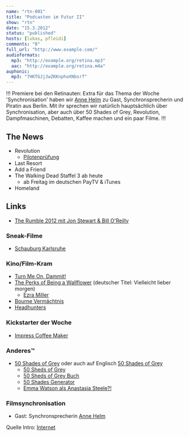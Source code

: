 ```yaml
---
name: "rtn-001"
title: "Podcasten im Futur II"
show: "rtn"
date: "15.3.2012"
status: "published"
hosts: [lukas, pfleidi]
comments: "8"
full_url: "http://www.example.com/"
audioformats:
  mp3: "http://example.org/retina.mp3"
  aac: "http://example.org/retina.m4a"
auphonic:
  mp3: "7HKTGJjJwZKKnphoXNbsrf"
---
```

!!!
Premiere bei den Retinauten: Extra für das Thema der Woche 'Synchronisation' haben wir [Anne Helm]( http://twitter.com/SeeroiberJenny ) zu Gast, Synchronsprecherin und Piratin aus Berlin. Mit ihr sprechen wir natürlich hauptsächlich über Synchronisation, aber auch über 50 Shades of Grey, Revolution, Dampfmaschinen, Debatten, Kaffee machen und ein paar Filme.
!!!

## The News

- Revolution
    * [Pilotenprüfung]( http://retinacast.de/rtc-pp-e14-revolution/ )
- Last Resort
- Add a Friend
- The Walking Dead Staffel 3 ab heute
    * ab Freitag im deutschen PayTV & iTunes
- Homeland

## Links

- [The Rumble 2012 mit Jon Stewart & Bill O'Reilly]( http://www.therumble2012.com/index.html )

### Sneak-Filme

- [Schauburg Karlsruhe]( http://schauburg.de )

### Kino/Film-Kram

- [Turn Me On, Dammit!]( http://www.imdb.com/title/tt1650407/ )
- [The Perks of Being a Wallflower]( http://www.imdb.com/title/tt1659337/ ) (deutscher Titel: Vielleicht lieber morgen)
    * [Ezra Miller]( http://www.imdb.com/name/nm3009232/ )
- [Bourne Vermächtnis]( http://www.imdb.com/title/tt1194173/ )
- [Headhunters]( http://www.imdb.com/title/tt1614989/ )

### Kickstarter der Woche

- [Impress Coffee Maker]( http://www.kickstarter.com/projects/inventiveculture/impress-coffee-brewer )

### Anderes™

- [50 Shades of Grey]( http://www.amazon.de/Shades-Grey-Geheimes-Verlangen-Roman/dp/3442478952/?tag=retinacast04-21 ) oder auch auf Englisch [50 Shades of Grey]( http://www.amazon.de/Fifty-Shades-Grey-E-James/dp/0099579936?tag=retinacast04-21 )
    * [50 Sheds of Grey]( http://fiftyshedsofgrey.tumblr.com )
    * [50 Sheds of Grey Buch]( http://www.amazon.de/Fifty-Sheds-Grey-Erotica-Not-too-modern/dp/0752265458/?tag=retinacast04-21 )
    * [50 Shades Generator]( http://www.fiftyshadesgenerator.com )
    * [Emma Watson als Anastasia Steele?!]( http://entertainment.gather.com/viewArticle.action?articleId=281474981676957 )


### Filmsynchronisation

- Gast: Synchronsprecherin [Anne Helm]( http://de.wikipedia.org/wiki/Anne_Helm )  

Quelle Intro: [Internet]( http://www.youtube.com/watch?v=5K1RcKJVbHA )

